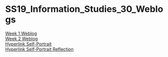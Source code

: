 # SS19_Information_Studies_30_Weblogs
[Week 1 Weblog](Week_1_blog.pdf)  
[Week 2 Weblog](Week_3_blog.pdf)  
[Hyperlink Self-Portrait](hyperlink_project/Hypertext_Project.html)  
[Hyperlink Self-Portrait Reflection](reflection.pdf)
